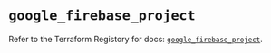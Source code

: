 # `google_firebase_project`

Refer to the Terraform Registory for docs: [`google_firebase_project`](https://registry.terraform.io/providers/hashicorp/google-beta/4.62.1/docs/resources/google_firebase_project).

